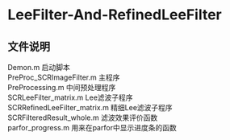 # LeeFilter-And-RefinedLeeFilter
## 文件说明
Demon.m				启动脚本  
PreProc_SCRImageFilter.m		主程序  
PreProcessing.m			中间预处理程序  
SCRLeeFilter_matrix.m		Lee滤波子程序  
SCRRefinedLeeFilter_matrix.m		精细Lee滤波子程序  
SCRFilteredResult_whole.m		滤波效果评价函数  
parfor_progress.m			用来在parfor中显示进度条的函数  
  
  
